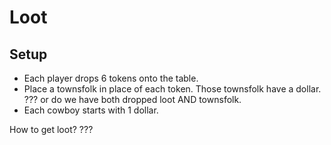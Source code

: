 # Loot

## Setup

- Each player drops 6 tokens onto the table.
- Place a townsfolk in place of each token. Those townsfolk have a dollar. ??? or do we have both dropped loot AND townsfolk.
- Each cowboy starts with 1 dollar.


How to get loot?
???
